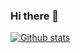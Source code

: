 ### Hi there 👋

[![Github stats](https://github-readme-stats.vercel.app/api?username=3rg1s&show_icons=true&theme=radical)](https://github.com/anuraghazra/github-readme-stats)


<!--
**3rg1s/3rg1s** is a ✨ _special_ ✨ repository because its `README.md` (this file) appears on your GitHub profile.

Here are some ideas to get you started:

- 🔭 I’m currently working on ...
- 🌱 I’m currently learning ...
- 👯 I’m looking to collaborate on ...
- 🤔 I’m looking for help with ...
- 💬 Ask me about ...
- 📫 How to reach me: ...
- 😄 Pronouns: ...
- ⚡ Fun fact: ...
-->
